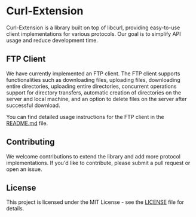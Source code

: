 # Curl-Extension

Curl-Extension is a library built on top of libcurl, providing easy-to-use client implementations for various protocols. Our goal is to simplify API usage and reduce development time.

## FTP Client

We have currently implemented an FTP client. The FTP client supports functionalities such as downloading files, uploading files, downloading entire directories, uploading entire directories, concurrent operations support for directory transfers, automatic creation of directories on the server and local machine, and an option to delete files on the server after successful download.

You can find detailed usage instructions for the FTP client in the [README.md](https://github.com/Mr-song9/curl-extension/blob/main/ftp-client/README.md) file.

## Contributing

We welcome contributions to extend the library and add more protocol implementations. If you'd like to contribute, please submit a pull request or open an issue.

## License

This project is licensed under the MIT License - see the [LICENSE](https://github.com/Mr-song9/curl-extension/blob/main/LICENSE) file for details.
